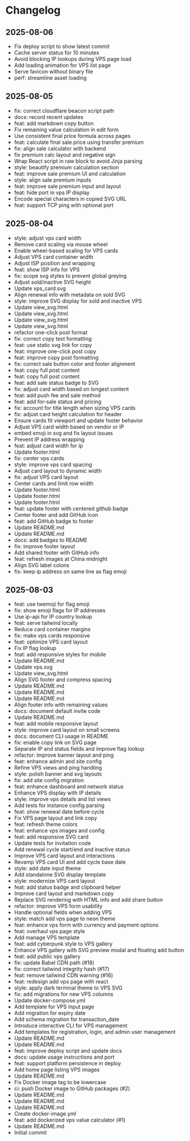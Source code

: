 # Changelog

## 2025-08-06

- Fix deploy script to show latest commit
- Cache server status for 10 minutes
- Avoid blocking IP lookups during VPS page load
- Add loading animation for VPS list page
- Serve favicon without binary file
- perf: streamline asset loading

## 2025-08-05

- fix: correct cloudflare beacon script path
- docs: record recent updates
- feat: add markdown copy button
- Fix remaining value calculation in edit form
- Use consistent final price formula across pages
- feat: calculate final sale price using transfer premium
- fix: align sale calculator with backend
- fix premium calc layout and negative sign
- Wrap React script in raw block to avoid Jinja parsing
- style: beautify premium calculation section
- feat: improve sale premium UI and calculation
- style: align sale premium inputs
- feat: improve sale premium input and layout
- feat: hide port in vps IP display
- Encode special characters in copied SVG URL
- feat: support TCP ping with optional port

## 2025-08-04

- style: adjust vps card width
- Remove card scaling via mouse wheel
- Enable wheel-based scaling for VPS cards
- Adjust VPS card container width
- Adjust ISP position and wrapping
- feat: show ISP info for VPS
- fix: scope svg styles to prevent global greying
- Adjust sold/inactive SVG height
- Update vps_card.svg
- Align renewal info with metadata on sold SVG
- style: improve SVG display for sold and inactive VPS
- Update view_svg.html
- Update view_svg.html
- Update view_svg.html
- Update view_svg.html
- refactor one-click post format
- fix: correct copy text formatting
- feat: use static svg link for copy
- feat: improve one-click post copy
- feat: improve copy post formatting
- fix: correct sale button color and footer alignment
- feat: copy full post content
- feat: copy full post content
- feat: add sale status badge to SVG
- fix: adjust card width based on longest content
- feat: add push fee and sale method
- feat: add for-sale status and pricing
- fix: account for title length when sizing VPS cards
- fix: adjust card height calculation for header
- Ensure cards fit viewport and update footer behavior
- Adjust VPS card width based on vendor or IP
- embed emoji in svg and fix layout issues
- Prevent IP address wrapping
- feat: adjust card width for ip
- Update footer.html
- fix: center vps cards
- style: improve vps card spacing
- Adjust card layout to dynamic width
- fix: adjust VPS card layout
- Center cards and limit row width
- Update footer.html
- Update footer.html
- Update footer.html
- feat: update footer with centered github badge
- Center footer and add GitHub icon
- feat: add GitHub badge to footer
- Update README.md
- Update README.md
- docs: add badges to README
- fix: improve footer layout
- Add shared footer with GitHub info
- feat: refresh images at China midnight
- Align SVG label colons
- fix: keep ip address on same line as flag emoji

## 2025-08-03

- feat: use twemoji for flag emoji
- fix: show emoji flags for IP addresses
- Use ip-api for IP country lookup
- feat: serve tailwind locally
- Reduce card container margins
- fix: make vps cards responsive
- feat: optimize VPS card layout
- Fix IP flag lookup
- feat: add responsive styles for mobile
- Update README.md
- Update vps.svg
- Update view_svg.html
- Align SVG footer and compress spacing
- Update README.md
- Update README.md
- Update README.md
- Align footer info with remaining values
- docs: document default invite code
- Update README.md
- feat: add mobile responsive layout
- style: improve card layout on small screens
- docs: document CLI usage in README
- fix: enable copy link on SVG page
- Separate IP and status fields and improve flag lookup
- refactor: improve banner layout and ping
- feat: enhance admin and site config
- Refine VPS views and ping handling
- style: polish banner and svg layouts
- fix: add site config migration
- feat: enhance dashboard and network status
- Enhance VPS display with IP details
- style: improve vps details and list views
- Add tests for instance config parsing
- feat: show renewal date before cycle
- Fix VPS page layout and link copy
- feat: refresh theme colors
- feat: enhance vps images and config
- feat: add responsive SVG card
- Update tests for invitation code
- Add renewal cycle start/end and inactive status
- Improve VPS card layout and interactions
- Revamp VPS card UI and add cycle base date
- style: add date input theme
- Add standalone SVG display template
- style: modernize VPS card layout
- feat: add status badge and clipboard helper
- Improve card layout and markdown copy
- Replace SVG rendering with HTML info and add share button
- refactor: improve VPS form usability
- Handle optional fields when adding VPS
- style: match add vps page to neon theme
- feat: enhance vps form with currency and payment options
- feat: overhaul vps page style
- Add manage VPS template
- feat: add cyberpunk style to VPS gallery
- Enhance VPS gallery with SVG preview modal and floating add button
- feat: add public vps gallery
- fix: update Babel CDN path (#18)
- fix: correct tailwind integrity hash (#17)
- feat: remove tailwind CDN warning (#16)
- feat: redesign add vps page with react
- style: apply dark terminal theme to VPS SVG
- fix: add migrations for new VPS columns
- Update docker-compose.yml
- Add template for VPS input page
- Add migration for expiry date
- Add schema migration for transaction_date
- Introduce interactive CLI for VPS management
- Add templates for registration, login, and admin user management
- Update README.md
- Update README.md
- feat: improve deploy script and update docs
- docs: update usage instructions and port
- feat: support platform persistence in deploy
- Add home page listing VPS images
- Update README.md
- Fix Docker image tag to be lowercase
- ci: push Docker image to GitHub packages (#2)
- Update README.md
- Update README.md
- Update README.md
- Create docker-image.yml
- feat: add dockerized vps value calculator (#1)
- Update README.md
- Initial commit

